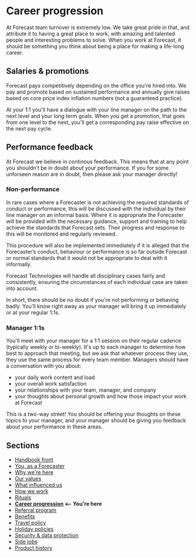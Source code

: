 # Career progression

At Forecast team turnover is extremely low. We take great pride in that, and attribute it to having a great place to work, with amazing and talented people and interesting problems to solve. When you work at Forecast, it should be something you think about being a place for making a life-long career.

## Salaries & promotions

Forecast pays competitively depending on the office you're hired into. We pay and promote based on sustained performance and annually give raises based on core price index inflation numbers (not a guaranteed practice).

At your 1:1 you'll have a dialogue with your line manager on the path to the next level and your long term goals. When you get a promotion, that goes from one level to the next, you'll get a corresponding pay raise effective on the next pay cycle.

## Performance feedback

At Forecast we believe in continous feedback. This means that at any point you shouldn't be in doubt about your performance. If you for some unforseen reason are in doubt, then please ask your manager directly!

### Non-performance
In rare cases where a Forecaster is not achieving the required standards of conduct or performance, this will be discussed with the individual by their line manager on an informal basis. Where it is appropriate the Forecaster will be provided with the necessary guidance, support and training to help achieve the standards that Forecast sets. Their progress and response to this will be monitored and regularly reviewed.

This procedure will also be implemented immediately if it is alleged that the Forecaster’s conduct, behaviour or performance is so far outside Forecast or normal standards that it would not be appropriate to deal with it informally.

Forecast Technologies will handle all disciplinary cases fairly and consistently, ensuring the circumstances of each individual case are taken into account.

In short, there should be no doubt if you're not performing or behaving badly. You'll know right away as your manager will bring it up immediately or at your regular 1:1s.

### Manager 1:1s
You'll meet with your manager for a 1:1 session on their regular cadence (typically weekly or bi-weekly). It's up to each manager to determine how best to approach that meeting, but we ask that whatever process they use, they use the same process for every team member. Managers should have a conversation with you about:
- your daily work content and load
- your overall work satisfaction
- your relationships with your team, manager, and company
- your thoughts about personal growth and how those impact your work at Forecast

This is a two-way street! You should be offering your thoughts on these topics to your manager, and your manager should be giving you feedback about your performance in these areas.

## Sections
* [Handbook front](README.md)
* [You, as a Forecaster](you-as-a-forecaster.md)
* [Why we're here](why-we-are-here.md)
* [Our values](our-values.md)
* [What influenced us](what-influenced-us.md)
* [How we work](how-we-work.md)
* [Rituals](rituals.md)
* **[Career progression](career-progression.md) <-- You're here**
* [Referral program](referral-program.md)
* [Benefits](benefits.md)
* [Travel policy](travel-policy.md)
* [Holiday policies](holiday-policies.md)
* [Security & data protection](security-data-protection.md)
* [Side jobs](side-jobs.md)
* [Product history](product-history.md)
